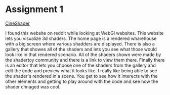 # Assignment 1

[CineShader](https://cineshader.com/)

I found this website on reddit while looking at WebGl websites. This website lets you visualize 3d shaders. The home page is a rendered wharehouse with a big screen where various shadders are displayed. There is also a gallery that showes all of the shaders and lets you see what those would look like in that rendered scenario. All of the shaders shown were made by the shadertoy community and there is a link to view them there. Finally there is an editor that lets you choose one of the shaders from the gallery and edit the code and preview what it looks like. I really like being able to see the shader's rendered in a scene. You get to see how it interects with the other elements and getting to play around with the code and see how the shader chnaged was cool.  
